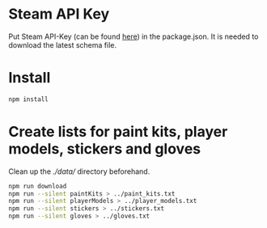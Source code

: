 # Steam API Key

Put Steam API-Key (can be found [here](https://steamcommunity.com/dev/apikey)) in the package.json.
It is needed to download the latest schema file.

# Install

```bash
npm install
```

# Create lists for paint kits, player models, stickers and gloves

Clean up the *./data/* directory beforehand.

```bash
npm run download
npm run --silent paintKits > ../paint_kits.txt
npm run --silent playerModels > ../player_models.txt
npm run --silent stickers > ../stickers.txt
npm run --silent gloves > ../gloves.txt
```
